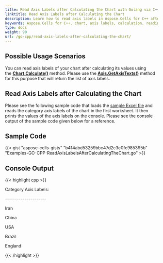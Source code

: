 ```yaml
---
title: Read Axis Labels after Calculating the Chart with Golang via C++
linktitle: Read Axis Labels after Calculating the Chart
description: Learn how to read axis labels in Aspose.Cells for C++ after calculating the chart. Our guide will show you how to access and retrieve axis labels, including their formatting and positioning.
keywords: Aspose.Cells for C++, chart, axis labels, calculation, reading, accessing, retrieving, formatting, positioning.
type: docs
weight: 90
url: /go-cpp/read-axis-labels-after-calculating-the-chart/
---
```


## **Possible Usage Scenarios**

You can read axis labels of your chart after calculating its values using the [**Chart.Calculate()**](https://reference.aspose.com/cells/go-cpp/chart/calculate/) method. Please use the [**Axis.GetAxisTexts()**](https://reference.aspose.com/cells/cpp/aspose.cells.charts/axis/getaxistexts/) method for this purpose that will return the list of axis labels.

## **Read Axis Labels after Calculating the Chart**

Please see the following sample code that loads the [sample Excel file](ReadAxisLabels.xlsx) and reads the category axis labels of the chart in the first worksheet. It then prints the values of the axis labels on the console. Please see the console output of the sample code given below for a reference.

## **Sample Code**

{{< gist "aspose-cells-gists" "b414abd53259bbc47d2c3c0fe985395b" "Examples-GO-CPP-ReadAxisLabelsAfterCalculatingTheChart.go" >}}
## **Console Output**

{{< highlight cpp >}}

 Category Axis Labels:

\---------------------

Iran

China

USA

Brazil

England

{{< /highlight >}}